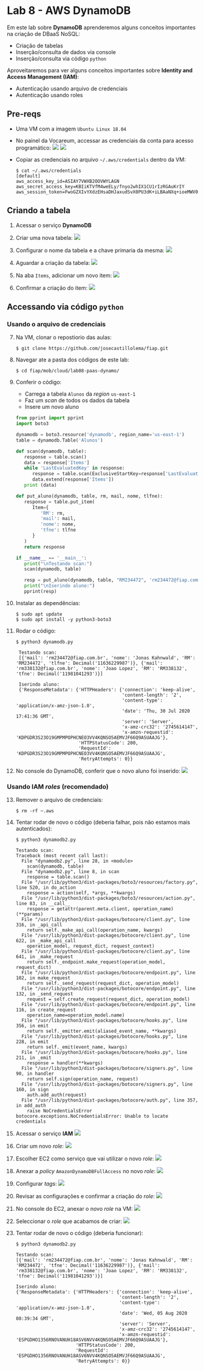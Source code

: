 # Lab 8 - AWS DynamoDB

Em este lab sobre **DynamoDB** aprenderemos alguns conceitos importantes na criação de DBaaS NoSQL:
 - Criação de tabelas
 - Inserção/consulta de dados via console
 - Inserção/consulta via código `python`
 
Aproveitaremos para ver alguns conceitos importantes sobre **Identity and Access Management (IAM)**:
 - Autenticação usando arquivo de credenciais
 - Autenticação usando roles

## Pre-reqs

- Uma VM com a imagem `Ubuntu Linux 18.04`

- No painel da Vocareum, accessar as credenciais da conta para acesso programático:
   ![](/mob/cloud/img/d0.png)
   ![](/mob/cloud/img/d1.png)
   
- Copiar as credenciais no arquivo `~/.aws/credentials` dentro da VM:
    ```
    $ cat ~/.aws/credentials 
    [default]
    aws_access_key_id=ASIAY7VWXB2OOVWYLAGN
    aws_secret_access_key=KBIiKTVfM4weELy/fnyo2whIX1CU1rIzRGAuKrIY
    aws_session_token=FwoGZXIvYXdzEHsaDHJaxudSvX0PU3dK+iLBAaNXq+ioeMWV0o10aUbmolUTn/Qipy4YuXeGE4iQPYpLdtLd+djB78dl1PdjD50Hzbr9kr3T7YN2Y9YSG949dIThcvLBgTgJCB008YXTaUSClqKtppKGdhTymdhfUuiYin9m5DDgYDvnQhmt/9ukDWe8lzpFVz6NvjPnfgQrRCfViCs4KPCWz3WqPM6Q7opJM+FPFySWWY57TlzJ4919JpDLsLaE0CBSJQqgj0CWT/rX6zhh1rAQ3gGD8MRGipe6Chwol4qM+QUyLfX8HXTVHQTnTdspoG0ARfrtJglg9imONXKaHIFopyaajJZ12OgQjUKhl3u+WA==
    ```
   
## Criando a tabela
 
1. Acessar o serviço **DynamoDB**
   
2. Criar uma nova tabela:
   ![](/mob/cloud/img/d2.png)
   
3. Configurar o nome da tabela e a chave primaria da mesma:
   ![](/mob/cloud/img/d3.png)

4. Aguardar a criação da tabela:
   ![](/mob/cloud/img/d4.png)

5. Na aba `Items`, adicionar um novo item:
   ![](/mob/cloud/img/d5.png)

6. Confirmar a criação do item:
   ![](/mob/cloud/img/d6.png)


## Accessando via código `python`

### Usando o arquivo de credenciais

7. Na VM, clonar o repostiorio das aulas:
    ```
    $ git clone https://github.com/josecastillolema/fiap.git
    ```

8. Navegar ate a pasta dos códigos de este lab:
    ```
    $ cd fiap/mob/cloud/lab08-paas-dynamo/
    ```
    
9. Conferir o código:
    * Carrega a tabela `Alunos` da *region* `us-east-1` 
    * Faz um *scan* de todos os dados da tabela
    * Insere um novo aluno
    ```python
    from pprint import pprint
    import boto3

    dynamodb = boto3.resource('dynamodb', region_name='us-east-1')
    table = dynamodb.Table('Alunos')

    def scan(dynamodb, table):
       response = table.scan()
       data = response['Items']
       while 'LastEvaluatedKey' in response:
          response = table.scan(ExclusiveStartKey=response['LastEvaluatedKey'])
          data.extend(response['Items'])
       print (data)

    def put_aluno(dynamodb, table, rm, mail, nome, tlfne):
       response = table.put_item(
          Item={
             'RM': rm,
             'mail': mail,
             'nome': nome,
             'tfne': tlfne
          }
       )
       return response

    if __name__ == '__main__':
       print("\nTestando scan:")
       scan(dynamodb, table)

       resp = put_aluno(dynamodb, table, "RM234472", 'rm234472@fiap.com.br', "Jonas Kahnwald", 11636229987)
       print("\nIserindo aluno:")
       pprint(resp)
     ```
 10. Instalar as dependências:
     ```
     $ sudo apt update
     $ sudo apt install -y python3-boto3
     ```
 
 11. Rodar o código:
     ```
     $ python3 dynamodb.py 

      Testando scan:
      [{'mail': 'rm234472@fiap.com.br', 'nome': 'Jonas Kahnwald', 'RM': 'RM234472', 'tlfne': Decimal('11636229987')}, {'mail': 'rm338132@fiap.com.br', 'nome': 'Joao Lopez', 'RM': 'RM338132', 'tfne': Decimal('11981041293')}]

      Iserindo aluno:
      {'ResponseMetadata': {'HTTPHeaders': {'connection': 'keep-alive',
                                            'content-length': '2',
                                            'content-type': 'application/x-amz-json-1.0',
                                            'date': 'Thu, 30 Jul 2020 17:41:36 GMT',
                                            'server': 'Server',
                                            'x-amz-crc32': '2745614147',
                                            'x-amzn-requestid': 'KDPGDR3S23O19GMPMPOPHCNEO3VV4KQNSO5AEMVJF66Q9ASUAAJG'},
                            'HTTPStatusCode': 200,
                            'RequestId': 'KDPGDR3S23O19GMPMPOPHCNEO3VV4KQNSO5AEMVJF66Q9ASUAAJG',
                            'RetryAttempts': 0}}
     ```

12. No console do DynamoDB, conferir que o novo aluno foi inserido:
   ![](/mob/cloud/img/d7.png)

### Usando IAM *roles* (recomendado)

13. Remover o arquivo de credenciais:
    ```
    $ rm -rf ~.aws
    ```

14. Tentar rodar de novo o código (deberia falhar, pois não estamos mais autenticados):
    ```
    $ python3 dynamodb2.py 

    Testando scan:
    Traceback (most recent call last):
      File "dynamodb2.py", line 28, in <module>
        scan(dynamodb, table)
      File "dynamodb2.py", line 8, in scan
        response = table.scan()
      File "/usr/lib/python3/dist-packages/boto3/resources/factory.py", line 520, in do_action
        response = action(self, *args, **kwargs)
      File "/usr/lib/python3/dist-packages/boto3/resources/action.py", line 83, in __call__
        response = getattr(parent.meta.client, operation_name)(**params)
      File "/usr/lib/python3/dist-packages/botocore/client.py", line 316, in _api_call
        return self._make_api_call(operation_name, kwargs)
      File "/usr/lib/python3/dist-packages/botocore/client.py", line 622, in _make_api_call
        operation_model, request_dict, request_context)
      File "/usr/lib/python3/dist-packages/botocore/client.py", line 641, in _make_request
        return self._endpoint.make_request(operation_model, request_dict)
      File "/usr/lib/python3/dist-packages/botocore/endpoint.py", line 102, in make_request
        return self._send_request(request_dict, operation_model)
      File "/usr/lib/python3/dist-packages/botocore/endpoint.py", line 132, in _send_request
        request = self.create_request(request_dict, operation_model)
      File "/usr/lib/python3/dist-packages/botocore/endpoint.py", line 116, in create_request
        operation_name=operation_model.name)
      File "/usr/lib/python3/dist-packages/botocore/hooks.py", line 356, in emit
        return self._emitter.emit(aliased_event_name, **kwargs)
      File "/usr/lib/python3/dist-packages/botocore/hooks.py", line 228, in emit
        return self._emit(event_name, kwargs)
      File "/usr/lib/python3/dist-packages/botocore/hooks.py", line 211, in _emit
        response = handler(**kwargs)
      File "/usr/lib/python3/dist-packages/botocore/signers.py", line 90, in handler
        return self.sign(operation_name, request)
      File "/usr/lib/python3/dist-packages/botocore/signers.py", line 160, in sign
        auth.add_auth(request)
      File "/usr/lib/python3/dist-packages/botocore/auth.py", line 357, in add_auth
        raise NoCredentialsError
    botocore.exceptions.NoCredentialsError: Unable to locate credentials
    ```
    
15. Acessar o serviço **IAM**
   ![](/mob/cloud/img/iam0.png)

16. Criar um novo *role*:
   ![](/mob/cloud/img/iam1.png)

17. Escolher EC2 como serviço que vai utilizar o novo *role*:
   ![](/mob/cloud/img/iam2.png)

18. Anexar a *policy* `AmazonDynamoDBFullAccess` no novo *role*:
   ![](/mob/cloud/img/iam4.png)

19. Configurar *tags*:
   ![](/mob/cloud/img/iam5.png)

20. Revisar as configurações e confirmar a criação do *role*:
   ![](/mob/cloud/img/iam6.png)

21. No console do EC2, anexar o novo *role* na VM:
   ![](/mob/cloud/img/iam7.png)

22. Seleccionar o *role* que acabamos de criar:
   ![](/mob/cloud/img/iam8.png)

23. Tentar rodar de novo o código (deberia funcionar):
    ```
    $ python3 dynamodb2.py 

    Testando scan:
    [{'mail': 'rm234472@fiap.com.br', 'nome': 'Jonas Kahnwald', 'RM': 'RM234472', 'tfne': Decimal('11636229987')}, {'mail': 'rm338132@fiap.com.br', 'nome': 'Joao Lopez', 'RM': 'RM338132', 'tfne': Decimal('11981041293')}]

    Iserindo aluno:
    {'ResponseMetadata': {'HTTPHeaders': {'connection': 'keep-alive',
                                          'content-length': '2',
                                          'content-type': 'application/x-amz-json-1.0',
                                          'date': 'Wed, 05 Aug 2020 08:39:34 GMT',
                                          'server': 'Server',
                                          'x-amz-crc32': '2745614147',
                                          'x-amzn-requestid': 'ESPGDHO1356RNOVANUH18ASV6NVV4KQNSO5AEMVJF66Q9ASUAAJG'},
                          'HTTPStatusCode': 200,
                          'RequestId': 'ESPGDHO1356RNOVANUH18ASV6NVV4KQNSO5AEMVJF66Q9ASUAAJG',
                          'RetryAttempts': 0}}
     ```
                      
